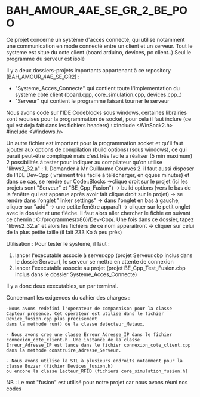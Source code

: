 # BAH_AMOUR_4AE_SE_GR_2_BE_POO


Ce projet concerne un système d'accès connecté, 
qui utilise notamment une communication en mode connecté entre un client et un serveur. 
Tout le systeme est situe du cote client (board arduino, devices, pc client..)
Seul le programme du serveur est isolé 

Il y a deux dossiers-projets importants appartenant à ce repository (BAH_AMOUR_4AE_SE_GR2) :  
- "Systeme_Acces_Connecte" qui contient toute l'implementation du systeme côté client (board.cpp, core_simulation.cpp, devices.cpp..)
- "Serveur" qui contient le programme faisant tourner le serveur 

Nous avons codé sur l'IDE Codeblocks sous windows, certaines librairies sont requises pour la programmation de socket,
pour cela il faut inclure (ce qui est deja fait dans les fichiers headers) : 
    #include <WinSock2.h>
    #include <Windows.h>
    
Un autre fichier est important pour la programmation socket et qu'il faut ajouter aux options de compilation (build options)
(sous windows), ce qui parait peut-être compliqué mais c'est très facile à réaliser (5 min maximum)
2 possibilités à tester pour indiquer au compilateur qu'on utilise "libws2_32.a" : 
	1. Demander à Mr Guillaume Courves
	2. il faut aussi disposer de l'IDE Dev-Cpp (  vraiment très facile à télécharger, en qques minutes) et
	 dans ce cas, se rendre sur Code::Blocks ->clique droit sur le projet (ici les projets sont "Serveur" et "BE_Cpp_Fusion") 
	-> build options (vers le bas de la fenêtre qui est apparue après avoir fait clique droit sur le projet)
	-> se rendre dans l'onglet "linker settings" -> dans l'onglet en bas à gauche, cliquer sur "add"
	-> une petite fenêtre apparaît -> cliquer sur le petit onglet avec le dossier et une flèche. Il faut alors aller chercher
	 le fichie en suivant ce chemin : 
	 C:/programmes(x86)/Dev-Cpp/. Une fois dans ce dossier, tapez "libws2_32.a" et alors les fichiers de ce nom apparaitront
	-> cliquer sur celui de la plus petite taille (il fait 233 Ko à peu près)
	


Utilisation : 
Pour tester le systeme, il faut : 
1. lancer l'executable associe à server.cpp (projet Serveur.cbp inclus dans le dossierServeur), le serveur se mettra en attente de connexion
2. lancer l'executable associe au projet (projet BE_Cpp_Test_Fusion.cbp inclus dans le dossier Systeme_Acces_Connecte)

Il y a donc deux executables, un par terminal.



Concernant les exigences du cahier des charges : 

	-Nous avons redefini l'operateur de comparaison pour la classe 
 	Capteur_presence. Cet operateur est utilise dans le fichier Device_fusion.cpp plus precisement 
	dans la methode run() de la classe detecteur_Metaux.
	
	- Nous avons cree une classe Erreur_Adresse_IP dans le fichier connexion_cote_client.h. Une instance de la classe
	Erreur_Adresse_IP est lance dans le fichier connexion_cote_client.cpp dans la methode construire_Adresse_Serveur.

	- Nous avons utilise la STL à plusieurs endroits notamment pour la classe Buzzer (fichier Devices_fusion.h) 
	ou encore la classe Lecteur_RFID (fichiers core_simulation_fusion.h)


NB : Le mot "fusion" est utilisé pour notre projet car nous avons réuni nos codes




